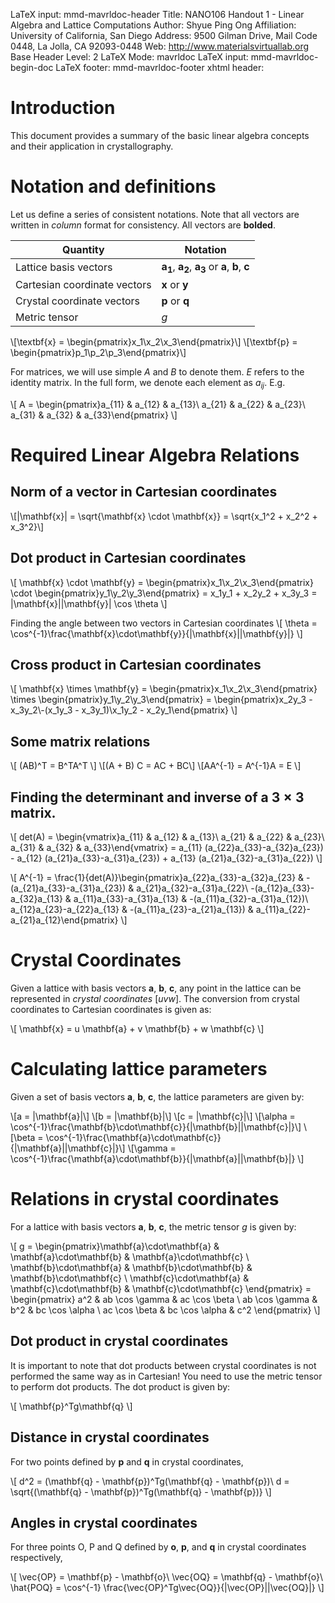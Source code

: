 LaTeX input:        mmd-mavrldoc-header
Title:              NANO106 Handout 1 - Linear Algebra and Lattice Computations
Author:             Shyue Ping Ong
Affiliation:        University of California, San Diego
Address:            9500 Gilman Drive, Mail Code 0448, La Jolla, CA 92093-0448
Web:                http://www.materialsvirtuallab.org
Base Header Level:  2
LaTeX Mode:         mavrldoc
LaTeX input:        mmd-mavrldoc-begin-doc
LaTeX footer:       mmd-mavrldoc-footer
xhtml header:       <script type="text/javascript" src="https://cdn.mathjax.org/mathjax/latest/MathJax.js?config=TeX-AMS-MML_HTMLorMML"></script>


# Introduction

This document provides a summary of the basic linear algebra concepts and their application in crystallography.

# Notation and definitions

Let us define a series of consistent notations. Note that all vectors are
written in *column* format for consistency. All vectors are **bolded**.

| Quantity | Notation |
| -------- | -------- |
| Lattice basis vectors | $\mathbf{a_1}$, $\mathbf{a_2}$, $\mathbf{a_3}$ or $\mathbf{a}$, $\mathbf{b}$, $\mathbf{c}$ |
| Cartesian coordinate vectors | $\mathbf{x}$ or $\mathbf{y}$ |
| Crystal coordinate vectors | $\mathbf{p}$ or $\mathbf{q}$ |
| Metric tensor | $g$ |

\\[\textbf{x} = \begin{pmatrix}x_1\\x_2\\x_3\end{pmatrix}\\]
\\[\textbf{p} = \begin{pmatrix}p_1\\p_2\\p_3\end{pmatrix}\\]

For matrices, we will use simple $A$ and $B$ to denote them. $E$ refers to the
identity matrix. In the full form, we denote each element as $a_{ij}$. E.g.

\\[ A = \begin{pmatrix}a_{11} & a_{12} & a_{13}\\ a_{21} & a_{22} & a_{23}\\ a_{31} & a_{32} & a_{33}\end{pmatrix}
\\]

# Required Linear Algebra Relations

## Norm of a vector in Cartesian coordinates

\\[|\mathbf{x}| = \sqrt{\mathbf{x} \cdot \mathbf{x}} = \sqrt{x_1^2 + x_2^2 + x_3^2}\\]

## Dot product in Cartesian coordinates

\\[ \mathbf{x} \cdot \mathbf{y} = \begin{pmatrix}x_1\\x_2\\x_3\end{pmatrix} \cdot \begin{pmatrix}y_1\\y_2\\y_3\end{pmatrix} = x_1y_1 + x_2y_2 + x_3y_3 =
|\mathbf{x}||\mathbf{y}| \cos \theta
\\]

Finding the angle between two vectors in Cartesian coordinates
\\[
\theta = \cos^{-1}\frac{\mathbf{x}\cdot\mathbf{y}}{|\mathbf{x}||\mathbf{y}|}
\\]

## Cross product in Cartesian coordinates

\\[ \mathbf{x} \times \mathbf{y} = \begin{pmatrix}x_1\\x_2\\x_3\end{pmatrix} \times \begin{pmatrix}y_1\\y_2\\y_3\end{pmatrix} = \begin{pmatrix}x_2y_3 - x_3y_2\\-(x_1y_3 - x_3y_1)\\x_1y_2 - x_2y_1\end{pmatrix}
\\]

## Some matrix relations

\\[ (AB)^T = B^TA^T \\]
\\[(A + B) C = AC + BC\\]
\\[AA^{-1} = A^{-1}A = E \\]

## Finding the determinant and inverse of a $3 \times 3$ matrix.

\\[
det(A) = \begin{vmatrix}a_{11} & a_{12} & a_{13}\\ a_{21} & a_{22} & a_{23}\\ a_{31} & a_{32} & a_{33}\end{vmatrix} = a_{11} (a_{22}a_{33}-a_{32}a_{23}) -
a_{12} (a_{21}a_{33}-a_{31}a_{23}) + a_{13} (a_{21}a_{32}-a_{31}a_{22})
\\]

\\[
A^{-1} = \frac{1}{det(A)}\begin{pmatrix}a_{22}a_{33}-a_{32}a_{23} & -(a_{21}a_{33}-a_{31}a_{23}) & a_{21}a_{32}-a_{31}a_{22}\\ -(a_{12}a_{33}-a_{32}a_{13} & a_{11}a_{33}-a_{31}a_{13} & -(a_{11}a_{32}-a_{31}a_{12})\\ a_{12}a_{23}-a_{22}a_{13} & -(a_{11}a_{23}-a_{21}a_{13}) & a_{11}a_{22}-a_{21}a_{12}\end{pmatrix}
\\]

# Crystal Coordinates

Given a lattice with basis vectors $\mathbf{a}$, $\mathbf{b}$, $\mathbf{c}$,
any point in the lattice can be represented in *crystal coordinates* $[uvw]$.
The conversion from crystal coordinates to Cartesian coordinates is given as:

\\[
\mathbf{x} = u \mathbf{a} + v \mathbf{b} + w \mathbf{c}
\\]

# Calculating lattice parameters

Given a set of basis vectors $\mathbf{a}$, $\mathbf{b}$, $\mathbf{c}$, the lattice parameters are given by:

\\[a = |\mathbf{a}|\\]
\\[b = |\mathbf{b}|\\]
\\[c = |\mathbf{c}|\\]
\\[\alpha = \cos^{-1}\frac{\mathbf{b}\cdot\mathbf{c}}{|\mathbf{b}||\mathbf{c}|}\\]
\\[\beta = \cos^{-1}\frac{\mathbf{a}\cdot\mathbf{c}}{|\mathbf{a}||\mathbf{c}|}\\]
\\[\gamma = \cos^{-1}\frac{\mathbf{a}\cdot\mathbf{b}}{|\mathbf{a}||\mathbf{b}|}
\\]

# Relations in crystal coordinates

For a lattice with basis vectors $\mathbf{a}$, $\mathbf{b}$, $\mathbf{c}$, the
metric tensor $g$ is given by:

\\[
g = \begin{pmatrix}\mathbf{a}\cdot\mathbf{a} & \mathbf{a}\cdot\mathbf{b}  & \mathbf{a}\cdot\mathbf{c} \\ \mathbf{b}\cdot\mathbf{a} & \mathbf{b}\cdot\mathbf{b} & \mathbf{b}\cdot\mathbf{c} \\ \mathbf{c}\cdot\mathbf{a}  & \mathbf{c}\cdot\mathbf{b}  & \mathbf{c}\cdot\mathbf{c} \end{pmatrix} =
\begin{pmatrix} a^2 & ab \cos \gamma  &  ac \cos \beta \\  ab \cos \gamma &  b^2 &  bc \cos \alpha \\  ac \cos \beta  &  bc \cos \alpha  &  c^2 \end{pmatrix}
\\]

## Dot product in crystal coordinates

It is important to note that dot products between crystal coordinates is not
performed the same way as in Cartesian! You need to use the metric tensor to
perform dot products. The dot product is given by:

\\[
\mathbf{p}^Tg\mathbf{q}
\\]

## Distance in crystal coordinates

For two points defined by $\mathbf{p}$ and $\mathbf{q}$ in crystal coordinates,

\\[
d^2 = (\mathbf{q} - \mathbf{p})^Tg(\mathbf{q} - \mathbf{p})\\
d = \sqrt{(\mathbf{q} - \mathbf{p})^Tg(\mathbf{q} - \mathbf{p})}
\\]

## Angles in crystal coordinates

For three points O, P and Q defined by $\mathbf{o}$, $\mathbf{p}$, and $\mathbf{q}$ in crystal coordinates respectively,

\\[
\vec{OP} = \mathbf{p} - \mathbf{o}\\
\vec{OQ} = \mathbf{q} - \mathbf{o}\\
\hat{POQ} = \cos^{-1} \frac{\vec{OP}^Tg\vec{OQ}}{|\vec{OP}||\vec{OQ}|}
\\]

